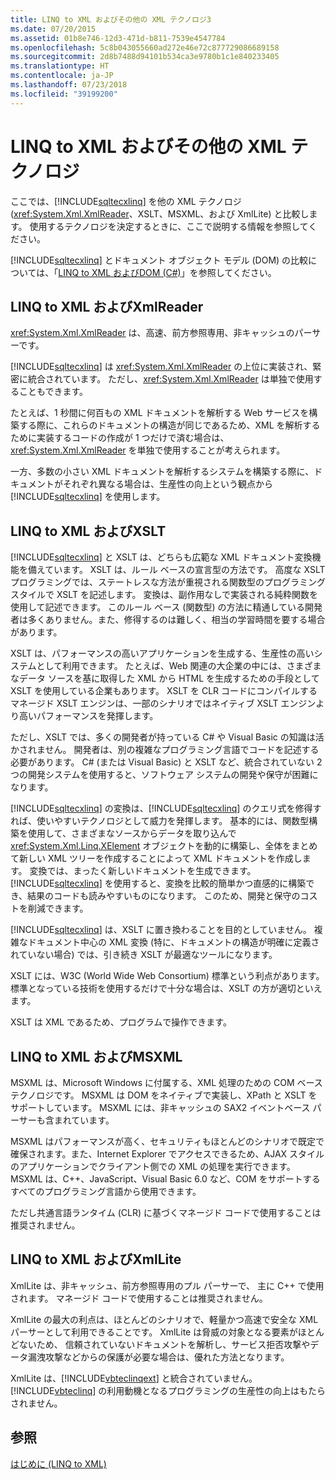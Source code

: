 ```yaml
---
title: LINQ to XML およびその他の XML テクノロジ3
ms.date: 07/20/2015
ms.assetid: 01b8e746-12d3-471d-b811-7539e4547784
ms.openlocfilehash: 5c8b043055660ad272e46e72c877729086689158
ms.sourcegitcommit: 2d8b7488d94101b534ca3e9780b1c1e840233405
ms.translationtype: HT
ms.contentlocale: ja-JP
ms.lasthandoff: 07/23/2018
ms.locfileid: "39199200"
---
```

# <a name="linq-to-xml-vs-other-xml-technologies"></a>LINQ to XML およびその他の XML テクノロジ
ここでは、[!INCLUDE[sqltecxlinq](~/includes/sqltecxlinq-md.md)] を他の XML テクノロジ (<xref:System.Xml.XmlReader>、XSLT、MSXML、および XmlLite) と比較します。 使用するテクノロジを決定するときに、ここで説明する情報を参照してください。  
  
 [!INCLUDE[sqltecxlinq](~/includes/sqltecxlinq-md.md)] とドキュメント オブジェクト モデル (DOM) の比較については、「[LINQ to XML およびDOM (C#)](../../../../csharp/programming-guide/concepts/linq/linq-to-xml-vs-dom.md)」を参照してください。  
  
## <a name="linq-to-xml-vs-xmlreader"></a>LINQ to XML およびXmlReader  
 <xref:System.Xml.XmlReader> は、高速、前方参照専用、非キャッシュのパーサーです。  
  
 [!INCLUDE[sqltecxlinq](~/includes/sqltecxlinq-md.md)] は <xref:System.Xml.XmlReader> の上位に実装され、緊密に統合されています。 ただし、<xref:System.Xml.XmlReader> は単独で使用することもできます。  
  
 たとえば、1 秒間に何百もの XML ドキュメントを解析する Web サービスを構築する際に、これらのドキュメントの構造が同じであるため、XML を解析するために実装するコードの作成が 1 つだけで済む場合は、 <xref:System.Xml.XmlReader> を単独で使用することが考えられます。  
  
 一方、多数の小さい XML ドキュメントを解析するシステムを構築する際に、ドキュメントがそれぞれ異なる場合は、生産性の向上という観点から [!INCLUDE[sqltecxlinq](~/includes/sqltecxlinq-md.md)] を使用します。  
  
## <a name="linq-to-xml-vs-xslt"></a>LINQ to XML およびXSLT  
 [!INCLUDE[sqltecxlinq](~/includes/sqltecxlinq-md.md)] と XSLT は、どちらも広範な XML ドキュメント変換機能を備えています。 XSLT は、ルール ベースの宣言型の方法です。 高度な XSLT プログラミングでは、ステートレスな方法が重視される関数型のプログラミング スタイルで XSLT を記述します。 変換は、副作用なしで実装される純粋関数を使用して記述できます。 このルール ベース (関数型) の方法に精通している開発者は多くありません。また、修得するのは難しく、相当の学習時間を要する場合があります。  
  
 XSLT は、パフォーマンスの高いアプリケーションを生成する、生産性の高いシステムとして利用できます。 たとえば、Web 関連の大企業の中には、さまざまなデータ ソースを基に取得した XML から HTML を生成するための手段として XSLT を使用している企業もあります。 XSLT を CLR コードにコンパイルするマネージド XSLT エンジンは、一部のシナリオではネイティブ XSLT エンジンより高いパフォーマンスを発揮します。  
  
 ただし、XSLT では、多くの開発者が持っている C# や Visual Basic の知識は活かされません。 開発者は、別の複雑なプログラミング言語でコードを記述する必要があります。 C# (または Visual Basic) と XSLT など、統合されていない 2 つの開発システムを使用すると、ソフトウェア システムの開発や保守が困難になります。  
  
 [!INCLUDE[sqltecxlinq](~/includes/sqltecxlinq-md.md)] の変換は、[!INCLUDE[sqltecxlinq](~/includes/sqltecxlinq-md.md)] のクエリ式を修得すれば、使いやすいテクノロジとして威力を発揮します。 基本的には、関数型構築を使用して、さまざまなソースからデータを取り込んで <xref:System.Xml.Linq.XElement> オブジェクトを動的に構築し、全体をまとめて新しい XML ツリーを作成することによって XML ドキュメントを作成します。 変換では、まったく新しいドキュメントを生成できます。 [!INCLUDE[sqltecxlinq](~/includes/sqltecxlinq-md.md)] を使用すると、変換を比較的簡単かつ直感的に構築でき、結果のコードも読みやすいものになります。 このため、開発と保守のコストを削減できます。  
  
 [!INCLUDE[sqltecxlinq](~/includes/sqltecxlinq-md.md)] は、XSLT に置き換わることを目的としていません。 複雑なドキュメント中心の XML 変換 (特に、ドキュメントの構造が明確に定義されていない場合) では、引き続き XSLT が最適なツールになります。  
  
 XSLT には、W3C (World Wide Web Consortium) 標準という利点があります。 標準となっている技術を使用するだけで十分な場合は、XSLT の方が適切といえます。  
  
 XSLT は XML であるため、プログラムで操作できます。  
  
## <a name="linq-to-xml-vs-msxml"></a>LINQ to XML およびMSXML  
 MSXML は、Microsoft Windows に付属する、XML 処理のための COM ベース テクノロジです。 MSXML は DOM をネイティブで実装し、XPath と XSLT をサポートしています。 MSXML には、非キャッシュの SAX2 イベントベース パーサーも含まれています。  
  
 MSXML はパフォーマンスが高く、セキュリティもほとんどのシナリオで既定で確保されます。また、Internet Explorer でアクセスできるため、AJAX スタイルのアプリケーションでクライアント側での XML の処理を実行できます。 MSXML は、C++、JavaScript、Visual Basic 6.0 など、COM をサポートするすべてのプログラミング言語から使用できます。  
  
 ただし共通言語ランタイム (CLR) に基づくマネージド コードで使用することは推奨されません。  
  
## <a name="linq-to-xml-vs-xmllite"></a>LINQ to XML およびXmlLite  
 XmlLite は、非キャッシュ、前方参照専用のプル パーサーで、 主に C++ で使用されます。 マネージド コードで使用することは推奨されません。  
  
 XmlLite の最大の利点は、ほとんどのシナリオで、軽量かつ高速で安全な XML パーサーとして利用できることです。 XmlLite は脅威の対象となる要素がほとんどないため、 信頼されていないドキュメントを解析し、サービス拒否攻撃やデータ漏洩攻撃などからの保護が必要な場合は、優れた方法となります。  
  
 XmlLite は、[!INCLUDE[vbteclinqext](~/includes/vbteclinqext-md.md)] と統合されていません。 [!INCLUDE[vbteclinq](~/includes/vbteclinq-md.md)] の利用動機となるプログラミングの生産性の向上はもたらされません。  
  
## <a name="see-also"></a>参照  
 [はじめに (LINQ to XML)](../../../../csharp/programming-guide/concepts/linq/getting-started-linq-to-xml.md)
